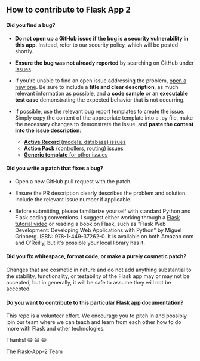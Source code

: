 ## How to contribute to Flask App 2

#### **Did you find a bug?**

* **Do not open up a GitHub issue if the bug is a security vulnerability
  in this app**. Instead, refer to our security policy, which will be posted shortly.

* **Ensure the bug was not already reported** by searching on GitHub under [Issues](https://github.com/beebus/flask-app-2/issues).

* If you're unable to find an open issue addressing the problem, [open a new one](https://github.com/beebus/flask-app-2/issues/new). Be sure to include a **title and clear description**, as much relevant information as possible, and a **code sample** or an **executable test case** demonstrating the expected behavior that is not occurring.

* If possible, use the relevant bug report templates to create the issue. Simply copy the content of the appropriate template into a .py file, make the necessary changes to demonstrate the issue, and **paste the content into the issue description**:
  * [**Active Record** (models, database) issues](https://github.com/beebus/flask-app-2/blob/master/guides/bug_report_templates/active_record_master.py)
  * [**Action Pack** (controllers, routing) issues](https://github.com/beebus/flask-app-2/blob/master/guides/bug_report_templates/action_controller_master.py)
  * [**Generic template** for other issues](https://github.com/beebus/flask-app-2/blob/master/guides/bug_report_templates/generic_master.py)

#### **Did you write a patch that fixes a bug?**

* Open a new GitHub pull request with the patch.

* Ensure the PR description clearly describes the problem and solution. Include the relevant issue number if applicable.

* Before submitting, please familiarize yourself with standard Python and Flask coding conventions. I suggest either working through a [Flask tutorial video](https://www.linkedin.com/learning/learning-flask-2) or reading a book on Flask, such as "Flask Web Development: Developing Web Applications with Python" by Miguel Grinberg. ISBN: 978-1-449-37262-0. It is available on both Amazon.com and O'Reilly, but it's possible your local library has it.

#### **Did you fix whitespace, format code, or make a purely cosmetic patch?**

Changes that are cosmetic in nature and do not add anything substantial to the stability, functionality, or testability of the Flask app may or may not be accepted, but in generally, it will be safe to assume they will not be accepted.

#### **Do you want to contribute to this particular Flask app documentation?**

This repo is a volunteer effort. We encourage you to pitch in and possibly join our team where we can teach and learn from each other how to do more with Flask and other technologies.

Thanks! :smile: :smile: :smile:

The Flask-App-2 Team
